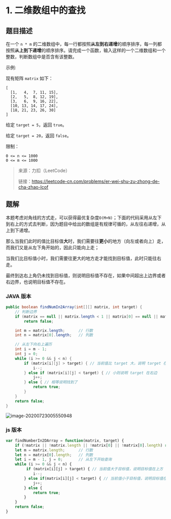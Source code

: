# 1. 二维数组中的查找

## 题目描述

在一个 `n * m` 的二维数组中，每一行都按照**从左到右递增**的顺序排序，每一列都按照**从上到下递增**的顺序排序。请完成一个函数，输入这样的一个二维数组和一个整数，判断数组中是否含有该整数。

示例:

现有矩阵 `matrix` 如下：

```
[
  [1,   4,  7, 11, 15],
  [2,   5,  8, 12, 19],
  [3,   6,  9, 16, 22],
  [10, 13, 14, 17, 24],
  [18, 21, 23, 26, 30]
]
```


给定 `target = 5`，返回 `true`。

给定 `target = 20`，返回 `false`。

 

限制：

```
0 <= n <= 1000
0 <= m <= 1000
```



> 来源：力扣（LeetCode）
>
> 链接：https://leetcode-cn.com/problems/er-wei-shu-zu-zhong-de-cha-zhao-lcof


## 题解


本题考虑对角线的方式走，可以获得最优复杂度`O(M+N)`；下面的代码采用从左下到右上的方式去判断，因为题目中给出的数组是有规律可循的，从左往右递增，从上到下递增。

那么当我们此时的值比目标值**大**时，我们需要往**更小**的地方（向左或者向上）走，而我们又是从左下角开始的，因此只能向上走；

当我们比目标值小时，我们需要往更大的地方走才能找到目标值，此时只能往右走。

最终到达右上角仍未找到目标值，则说明目标值不存在，如果中间超出上边界或者右边界，也说明目标值不存在。

### JAVA 版本

```java
public boolean findNumIn2Array(int[][] matrix, int target) {
  	// 判断边界
    if (matrix == null || matrix.length < 1 || matrix[0] == null || matrix[0].length < 1)
        return false;

    int m = matrix.length;      // 行数
    int n = matrix[0].length;   // 列数

    // 从左下向右上遍历
    int i = m - 1;
    int j = 0;
    while (i >= 0 && j < n) {
        if (matrix[i][j] > target) { // 当前值比 target 大，说明 target 在上方
            i--;
        } else if (matrix[i][j] < target) { // 小则说明 target 在右边
            j++;
        } else { // 相等说明找到了
            return true;
        }
    }
    return false;
}
```

![image-20200723005550948](https://tva1.sinaimg.cn/large/007S8ZIlgy1gh08lnuh7uj30w406at9j.jpg)

###  js 版本

```js
var findNumberIn2DArray = function(matrix, target) {
    if (!matrix || !matrix.length || !matrix[0] || !matrix[0].length) return false;
    let m = matrix.length;      // 行数
    let n = matrix[0].length;   // 列数
    let i = m - 1, j = 0;       // 从左下开始查询
    while (i >= 0 && j < n) {
         if (matrix[i][j] > target) { // 当前值大于目标值，说明目标值在上方
            i--;
        } else if(matrix[i][j] < target) { // 当前值小于目标值，说明目标值在右方
            j++;
        } else {
            return true;
        }
    }
    return false;
}
```
